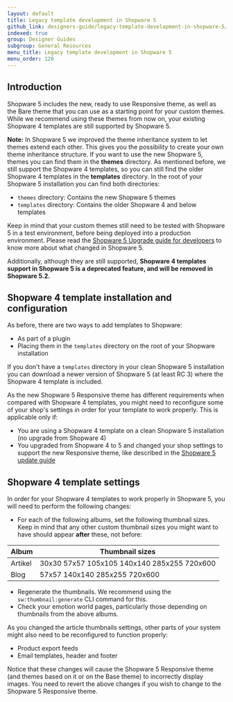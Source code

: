 ```yaml
---
layout: default
title: Legacy template development in Shopware 5
github_link: designers-guide/legacy-template-development-in-shopware-5/index.md
indexed: true
group: Designer Guides
subgroup: General Resources
menu_title: Legacy template development in Shopware 5
menu_order: 120
---
```


<div class="toc-list"></div>

## Introduction

Shopware 5 includes the new, ready to use Responsive theme, as well as the Bare theme that you can use as a starting point for your custom themes. While we recommend using these themes from now on, your existing Shopware 4 templates are still supported by Shopware 5.

<div class="alert alert-info" role="alert">
<strong>Note:</strong> In Shopware 5 we improved the theme inheritance system to let themes extend each other. This gives you the possibility to create your own theme inheritance structure. If you want to use the new Shopware 5, themes you can find them in the <strong>themes</strong> directory. As mentioned before, we still support the Shopware 4 templates, so you can still find the older Shopware 4 templates in the <strong>templates</strong> directory. In the root of your Shopware 5 installation you can find both directories:
    <ul>
    <li><code>themes</code> directory: Contains the new Shopware 5 themes</li>
    <li><code>templates</code> directory: Contains the older Shopware 4 and below templates</li>
    </ul>
</div>

Keep in mind that your custom themes still need to be tested with Shopware 5 in a test environment, before being deployed into a production environment. Please read the [Shopware 5 Upgrade guide for developers](/developers-guide/shopware-5-upgrade-guide-for-developers/) to know more about what changed in Shopware 5.

Additionally, although they are still supported, **Shopware 4 templates support in Shopware 5 is a deprecated feature, and will be removed in Shopware 5.2.**

## Shopware 4 template installation and configuration

As before, there are two ways to add templates to Shopware:

* As part of a plugin
* Placing them in the `templates` directory on the root of your Shopware installation

If you don't have a `templates` directory in your clean Shopware 5 installation you can download a newer version of Shopware 5 (at least RC 3) where the Shopware 4 template is included.

As the new Shopware 5 Responsive theme has different requirements when compared with Shopware 4 templates, you might need to reconfigure some of your shop's settings in order for your template to work properly. This is applicable only if:

* You are using a Shopware 4 template on a clean Shopware 5 installation (no upgrade from Shopware 4)
* You upgraded from Shopware 4 to 5 and changed your shop settings to support the new Responsive theme, like described in the [Shopware 5 update guide](/developers-guide/shopware-5-upgrade-guide-for-developers//)

## Shopware 4 template settings

In order for your Shopware 4 templates to work properly in Shopware 5, you will need to perform the following changes:

- For each of the following albums, set the following thumbnail sizes. Keep in mind that any other custom thumbnail sizes you might want to have should appear **after** these, not before:

Album          | Thumbnail sizes
-------------- | ---------------------------------------------
Artikel        | 30x30 57x57 105x105 140x140 285x255 720x600
Blog           | 57x57 140x140 285x255 720x600

- Regenerate the thumbnails. We recommend using the `sw:thumbnail:generate` CLI command for this.
- Check your emotion world pages, particularly those depending on thumbnails from the above albums.

As you changed the article thumbnails settings, other parts of your system might also need to be reconfigured to function properly:
- Product export feeds
- Email templates, header and footer

Notice that these changes will cause the Shopware 5 Responsive theme (and themes based on it or on the Base theme) to incorrectly display images. You need to revert the above changes if you wish to change to the Shopware 5 Responsive theme.
